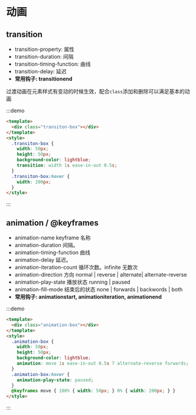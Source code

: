 # 动画

## transition

- transition-property: 属性
- transition-duration: 间隔
- transition-timing-function: 曲线
- transition-delay: 延迟
- **常用钩子: transitionend**

过渡动画在元素样式有变动的时候生效，配合`class`添加和删除可以满足基本的动画

:::demo

```html {9}
<template>
  <div class="transiton-box"></div>
</template>
<style>
  .transiton-box {
    width: 50px;
    height: 50px;
    background-color: lightblue;
    transition: width 1s ease-in-out 0.5s;
  }
  .transiton-box:hover {
    width: 200px;
  }
</style>
```

:::

## animation / @keyframes

- animation-name keyframe 名称
- animation-duration 间隔。
- animation-timing-function 曲线
- animation-delay 延迟。
- animation-iteration-count 循环次数。infinite 无数次
- animation-direction 方向 normal | reverse | alternate| alternate-reverse
- animation-play-state 播放状态 running | paused
- animation-fill-mode 结束后的状态 none | forwards | backwords | both
- **常用钩子: animationstart, animationiteration, animationend**

:::demo

```html {9}
<template>
  <div class="animation-box"></div>
</template>
<style>
  .animation-box {
    width: 50px;
    height: 50px;
    background-color: lightblue;
    animation: move 1s ease-in-out 0.5s 7 alternate-reverse forwards;
  }
  .animation-box:hover {
    animation-play-state: paused;
  }
  @keyframes move { 100% { width: 50px; } 0% { width: 200px; } }
</style>
```

:::

